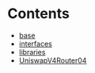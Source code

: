 

# Contents
- [base](/src/base)
- [interfaces](/src/interfaces)
- [libraries](/src/libraries)
- [UniswapV4Router04](UniswapV4Router04.sol/contract.UniswapV4Router04.md)
